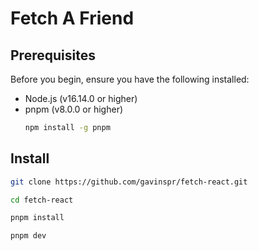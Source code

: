 # Fetch A Friend

## Prerequisites

Before you begin, ensure you have the following installed:

- Node.js (v16.14.0 or higher)
- pnpm (v8.0.0 or higher)
  ```bash
  npm install -g pnpm

  ```

## Install

```bash
git clone https://github.com/gavinspr/fetch-react.git
```

```bash
cd fetch-react
```

```bash
pnpm install
```

```bash
pnpm dev
```
